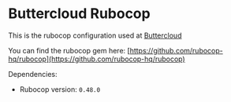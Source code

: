 # Buttercloud Rubocop

This is the rubocop configuration used at [Buttercloud](http://www.buttercloud.com)

You can find the rubocop gem here: [https://github.com/rubocop-hq/rubocop](https://github.com/rubocop-hq/rubocop)

Dependencies:
- Rubocop version: `0.48.0`
